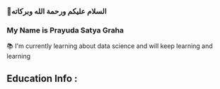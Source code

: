 ### 👋السلام عليكم ورحمة الله وبركاته
### My Name is **Prayuda Satya Graha** 

📚 I'm currently learning about data science and will keep learning and learning

Education Info :
- 
<!--
**oqhitz/oqhitz** is a ✨ _special_ ✨ repository because its `README.md` (this file) appears on your GitHub profile.

Here are some ideas to get you started:

- 🔭 I’m currently working on ...
- 🌱 I’m currently learning ...
- 👯 I’m looking to collaborate on ...
- 🤔 I’m looking for help with ...
- 💬 Ask me about ...
- 📫 How to reach me: ...
- 😄 Pronouns: ...
- ⚡ Fun fact: ...
-->
